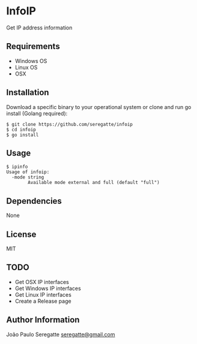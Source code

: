 # InfoIP

Get IP address information

## Requirements

- Windows OS
- Linux OS
- OSX

## Installation

Download a specific binary to your operational system or clone and run go install (Golang required):


```shell
$ git clone https://github.com/seregatte/infoip
$ cd infoip
$ go install
```

## Usage


```shell
$ ipinfo
Usage of infoip:
  -mode string
    	Available mode external and full (default "full") 
```


Dependencies
------------

None

License
-------

MIT

TODO
----

- Get OSX IP interfaces
- Get Windows IP interfaces
- Get Linux IP interfaces
- Create a Release page

Author Information
------------------

João Paulo Seregatte <seregatte@gmail.com>
